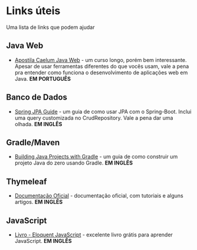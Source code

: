 # Links úteis

Uma lista de links que podem ajudar

## Java Web

* [Apostila Caelum Java Web](http://www.caelum.com.br/apostila-java-web/) - um curso longo, porém bem interessante. Apesar de usar ferramentas diferentes do que vocês usam, vale a pena pra entender como funciona o desenvolvimento de aplicações web em Java. **EM PORTUGUÊS**   

## Banco de Dados

* [Spring JPA Guide](http://www.spring.io/guides/gs/accessing-data-jpa/) - um guia de como usar JPA com o Spring-Boot. Inclui uma query customizada no CrudRepository. Vale a pena dar uma olhada. **EM INGLÊS**

## Gradle/Maven

* [Building Java Projects with Gradle](http://www.spring.io/guides/gs/gradle/) - um guia de como construir um projeto Java do zero usando Gradle. **EM INGLÊS**

## Thymeleaf

* [Documentação Oficial](http://www.thymeleaf.org/documentation.html) - documentação oficial, com tutoriais e alguns artigos. **EM INGLÊS**  

## JavaScript

* [Livro - Eloquent JavaScript](http://www.eloquentjavascript.net/) - excelente livro grátis para aprender JavaScript. **EM INGLÊS**  
